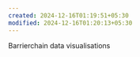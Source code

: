 ```yaml
---
created: 2024-12-16T01:19:51+05:30
modified: 2024-12-16T01:20:13+05:30
---
```


Barrierchain data visualisations
